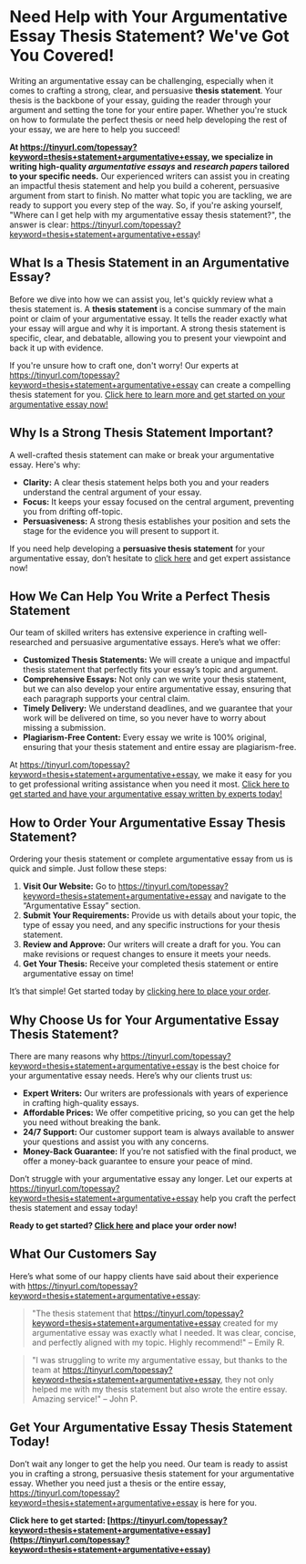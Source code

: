 # Need Help with Your Argumentative Essay Thesis Statement? We've Got You Covered!

Writing an argumentative essay can be challenging, especially when it comes to crafting a strong, clear, and persuasive **thesis statement**. Your thesis is the backbone of your essay, guiding the reader through your argument and setting the tone for your entire paper. Whether you're stuck on how to formulate the perfect thesis or need help developing the rest of your essay, we are here to help you succeed!

**At https://tinyurl.com/topessay?keyword=thesis+statement+argumentative+essay, we specialize in writing high-quality _argumentative essays_ and _research papers_ tailored to your specific needs.** Our experienced writers can assist you in creating an impactful thesis statement and help you build a coherent, persuasive argument from start to finish. No matter what topic you are tackling, we are ready to support you every step of the way. So, if you're asking yourself, "Where can I get help with my argumentative essay thesis statement?", the answer is clear: https://tinyurl.com/topessay?keyword=thesis+statement+argumentative+essay!

## What Is a Thesis Statement in an Argumentative Essay?

Before we dive into how we can assist you, let's quickly review what a thesis statement is. A **thesis statement** is a concise summary of the main point or claim of your argumentative essay. It tells the reader exactly what your essay will argue and why it is important. A strong thesis statement is specific, clear, and debatable, allowing you to present your viewpoint and back it up with evidence.

If you're unsure how to craft one, don't worry! Our experts at https://tinyurl.com/topessay?keyword=thesis+statement+argumentative+essay can create a compelling thesis statement for you. [Click here to learn more and get started on your argumentative essay now!](https://tinyurl.com/topessay?keyword=thesis+statement+argumentative+essay)

## Why Is a Strong Thesis Statement Important?

A well-crafted thesis statement can make or break your argumentative essay. Here's why:

- **Clarity:** A clear thesis statement helps both you and your readers understand the central argument of your essay.
- **Focus:** It keeps your essay focused on the central argument, preventing you from drifting off-topic.
- **Persuasiveness:** A strong thesis establishes your position and sets the stage for the evidence you will present to support it.

If you need help developing a **persuasive thesis statement** for your argumentative essay, don’t hesitate to [click here](https://tinyurl.com/topessay?keyword=thesis+statement+argumentative+essay) and get expert assistance now!

## How We Can Help You Write a Perfect Thesis Statement

Our team of skilled writers has extensive experience in crafting well-researched and persuasive argumentative essays. Here’s what we offer:

- **Customized Thesis Statements:** We will create a unique and impactful thesis statement that perfectly fits your essay’s topic and argument.
- **Comprehensive Essays:** Not only can we write your thesis statement, but we can also develop your entire argumentative essay, ensuring that each paragraph supports your central claim.
- **Timely Delivery:** We understand deadlines, and we guarantee that your work will be delivered on time, so you never have to worry about missing a submission.
- **Plagiarism-Free Content:** Every essay we write is 100% original, ensuring that your thesis statement and entire essay are plagiarism-free.

At https://tinyurl.com/topessay?keyword=thesis+statement+argumentative+essay, we make it easy for you to get professional writing assistance when you need it most. [Click here to get started and have your argumentative essay written by experts today!](https://tinyurl.com/topessay?keyword=thesis+statement+argumentative+essay)

## How to Order Your Argumentative Essay Thesis Statement?

Ordering your thesis statement or complete argumentative essay from us is quick and simple. Just follow these steps:

1. **Visit Our Website:** Go to https://tinyurl.com/topessay?keyword=thesis+statement+argumentative+essay and navigate to the “Argumentative Essay” section.
2. **Submit Your Requirements:** Provide us with details about your topic, the type of essay you need, and any specific instructions for your thesis statement.
3. **Review and Approve:** Our writers will create a draft for you. You can make revisions or request changes to ensure it meets your needs.
4. **Get Your Thesis:** Receive your completed thesis statement or entire argumentative essay on time!

It’s that simple! Get started today by [clicking here to place your order](https://tinyurl.com/topessay?keyword=thesis+statement+argumentative+essay).

## Why Choose Us for Your Argumentative Essay Thesis Statement?

There are many reasons why https://tinyurl.com/topessay?keyword=thesis+statement+argumentative+essay is the best choice for your argumentative essay needs. Here’s why our clients trust us:

- **Expert Writers:** Our writers are professionals with years of experience in crafting high-quality essays.
- **Affordable Prices:** We offer competitive pricing, so you can get the help you need without breaking the bank.
- **24/7 Support:** Our customer support team is always available to answer your questions and assist you with any concerns.
- **Money-Back Guarantee:** If you’re not satisfied with the final product, we offer a money-back guarantee to ensure your peace of mind.

Don’t struggle with your argumentative essay any longer. Let our experts at https://tinyurl.com/topessay?keyword=thesis+statement+argumentative+essay help you craft the perfect thesis statement and essay today!

**Ready to get started? [Click here](https://tinyurl.com/topessay?keyword=thesis+statement+argumentative+essay) and place your order now!**

## What Our Customers Say

Here’s what some of our happy clients have said about their experience with https://tinyurl.com/topessay?keyword=thesis+statement+argumentative+essay:

> "The thesis statement that https://tinyurl.com/topessay?keyword=thesis+statement+argumentative+essay created for my argumentative essay was exactly what I needed. It was clear, concise, and perfectly aligned with my topic. Highly recommend!" – Emily R.

> "I was struggling to write my argumentative essay, but thanks to the team at https://tinyurl.com/topessay?keyword=thesis+statement+argumentative+essay, they not only helped me with my thesis statement but also wrote the entire essay. Amazing service!" – John P.

## Get Your Argumentative Essay Thesis Statement Today!

Don’t wait any longer to get the help you need. Our team is ready to assist you in crafting a strong, persuasive thesis statement for your argumentative essay. Whether you need just a thesis or the entire essay, https://tinyurl.com/topessay?keyword=thesis+statement+argumentative+essay is here for you.

**Click here to get started: [https://tinyurl.com/topessay?keyword=thesis+statement+argumentative+essay](https://tinyurl.com/topessay?keyword=thesis+statement+argumentative+essay)**
